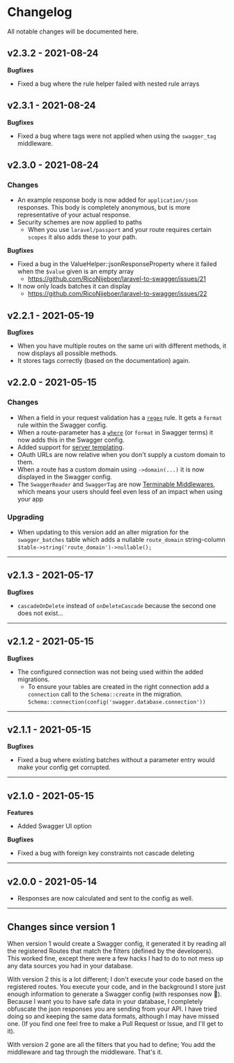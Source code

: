 # Changelog

All notable changes will be documented here.

## v2.3.2 - 2021-08-24

**Bugfixes**

- Fixed a bug where the rule helper failed with nested rule arrays

## v2.3.1 - 2021-08-24

**Bugfixes**

- Fixed a bug where tags were not applied when using the `swagger_tag` middleware.

## v2.3.0 - 2021-08-24

### Changes

- An example response body is now added for `application/json` responses. This body is completely anonymous, but is more representative of your actual response.
- Security schemes are now applied to paths
    - When you use `laravel/passport` and your route requires certain `scopes` it also adds these to your path.

**Bugfixes**

- Fixed a bug in the ValueHelper::jsonResponseProperty where it failed when the `$value` given is an empty array
  - https://github.com/RicoNijeboer/laravel-to-swagger/issues/21
- It now only loads batches it can display
  - https://github.com/RicoNijeboer/laravel-to-swagger/issues/22

## v2.2.1 - 2021-05-19

**Bugfixes**

- When you have multiple routes on the same uri with different methods, it now displays all possible methods.
- It stores tags correctly (based on the documentation) again.

## v2.2.0 - 2021-05-15

### Changes

- When a field in your request validation has a [`regex`](https://laravel.com/docs/8.x/validation#rule-regex) rule. It gets a `format` rule within the Swagger config.
- When a route-parameter has a [`where`](https://laravel.com/docs/8.x/routing#parameters-regular-expression-constraints) (or `format` in Swagger terms) it now adds this in the Swagger config.
- Added support for [server templating](https://github.com/RicoNijeboer/laravel-to-swagger/issues/4).
- OAuth URLs are now relative when you don't supply a custom domain to them.
- When a route has a custom domain using `->domain(...)` it is now displayed in the Swagger config.
- The `SwaggerReader` and `SwaggerTag` are now [Terminable Middlewares](https://laravel.com/docs/8.x/middleware#terminable-middleware), which means your users should feel even less of an impact when
  using your app

### Upgrading

- When updating to this version add an alter migration for the `swagger_batches` table which adds a nullable `route_domain` string-column   
  `$table->string('route_domain')->nullable();`

---

## v2.1.3 - 2021-05-17

**Bugfixes**

- `cascadeOnDelete` instead of `onDeleteCascade` because the second one does not exist...

---

## v2.1.2 - 2021-05-15

**Bugfixes**

- The configured connection was not being used within the added migrations.
    - To ensure your tables are created in the right connection add a `connection` call to the `Schema::create` in the migration.    
      `Schema::connection(config('swagger.database.connection'))`

---

## v2.1.1 - 2021-05-15

**Bugfixes**

- Fixed a bug where existing batches without a parameter entry would make your config get corrupted.

---

## v2.1.0 - 2021-05-15

**Features**

- Added Swagger UI option

**Bugfixes**

- Fixed a bug with foreign key constraints not cascade deleting

---

## v2.0.0 - 2021-05-14

- Responses are now calculated and sent to the config as well.

---

## Changes since version 1

When version 1 would create a Swagger config, it generated it by reading all the registered Routes that match the filters (defined by the developers). This worked fine, except there were a few hacks I
had to do to not mess up any data sources you had in your database.

With version 2 this is a lot different; I don't execute your code based on the registered routes. You execute your code, and in the background I store just enough information to generate a Swagger
config (with responses now 🎉). Because I want you to have safe data in your database, I completely obfuscate the json responses you are sending from your API. I have tried doing so and keeping the
same data formats, although I may have missed one.
(If you find one feel free to make a Pull Request or Issue, and I'll get to it).

With version 2 gone are all the filters that you had to define; You add the middleware and tag through the middleware. That's it.
